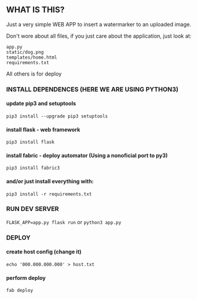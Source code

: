 ## WHAT IS THIS?

Just a very simple WEB APP to insert a watermarker to an uploaded image.

Don't wore about all files, if you just care about the application, just look at:

```
app.py
static/dog.png
templates/home.html
requirements.txt
```

All others is for deploy

### INSTALL DEPENDENCES (HERE WE ARE USING PYTHON3)

#### update pip3 and setuptools

`pip3 install --upgrade pip3 setuptools`

#### install flask - web framework

`pip3 install flask`

#### install fabric - deploy automator (Using a nonoficial port to py3)

`pip3 install fabric3`

#### and/or just install everything with:

`pip3 install -r requirements.txt`

### RUN DEV SERVER

`FLASK_APP=app.py flask run` or `python3 app.py`

### DEPLOY

#### create host config (change it)

`echo '000.000.000.000' > host.txt`

#### perform deploy

`fab deploy`
